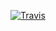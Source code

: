 [![Travis](https://img.shields.io/travis/e-oj/grabity.svg?style=flat-square)](https://travis-ci.org/e-oj/grabity)
